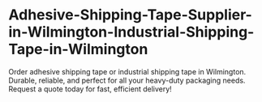 # Adhesive-Shipping-Tape-Supplier-in-Wilmington-Industrial-Shipping-Tape-in-Wilmington
Order adhesive shipping tape or industrial shipping tape in Wilmington. Durable, reliable, and perfect for all your heavy-duty packaging needs. Request a quote today for fast, efficient delivery!
